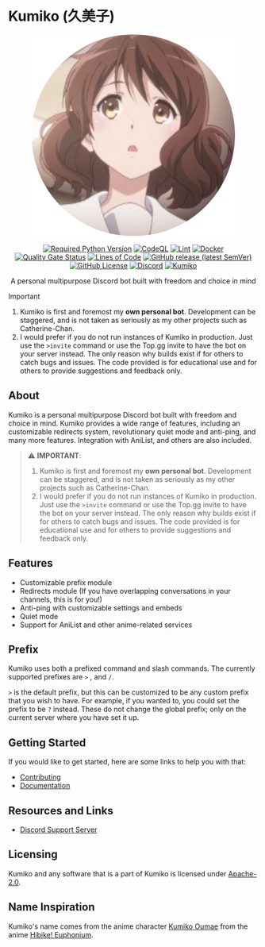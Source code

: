 # Kumiko (久美子)

<div align="center">

![Kumiko](./assets/kumiko-resized-round.svg)

[![Required Python Version](https://img.shields.io/badge/Python-3.10%20|%203.11%20|%203.12%20|%203.13-blue?logo=python&logoColor=white)](https://github.com/No767/Kumiko/blob/main/pyproject.toml) [![CodeQL](https://github.com/No767/Kumiko/actions/workflows/codeql.yml/badge.svg)](https://github.com/No767/Kumiko/actions/workflows/codeql.yml) [![Lint](https://github.com/No767/Kumiko/actions/workflows/lint.yml/badge.svg)](https://github.com/No767/Kumiko/actions/workflows/lint.yml) [![Docker](https://github.com/No767/Kumiko/actions/workflows/docker.yml/badge.svg)](https://github.com/No767/Kumiko/actions/workflows/docker.yml) [![Quality Gate Status](https://sonarcloud.io/api/project_badges/measure?project=No767_Kumiko&metric=alert_status)](https://sonarcloud.io/summary/new_code?id=No767_Kumiko) [![Lines of Code](https://sonarcloud.io/api/project_badges/measure?project=No767_Kumiko&metric=ncloc)](https://sonarcloud.io/summary/new_code?id=No767_Kumiko) [![GitHub release (latest SemVer)](https://img.shields.io/github/v/release/No767/Kumiko?label=Release&logo=github&sort=semver)](https://github.com/No767/Kumiko/releases) [![GitHub License](https://img.shields.io/github/license/No767/Kumiko?label=License&logo=github)](https://github.com/No767/Kumiko/blob/main/LICENSE) [![Discord](https://img.shields.io/discord/1145897416160194590?logo=discord&logoColor=white&label=Discord&color=%235865F2)](https://discord.gg/ns3e74frqn) [![Kumiko](https://img.shields.io/badge/Kumiko-Oumae-white)](https://hibike-euphonium.fandom.com/wiki/Kumiko_Oumae)

A personal multipurpose Discord bot built with freedom and choice in mind

</div>

> [!IMPORTANT]
>
> 1. Kumiko is first and foremost my **own personal bot**. Development can be staggered, and is not taken as seriously as my other projects such as Catherine-Chan.
> 2. I would prefer if you do not run instances of Kumiko in production. Just use the `>invite` command or use the Top.gg invite to have the bot on your server instead. The only reason why builds exist if for others to catch bugs and issues. The code provided is for educational use and for others to provide suggestions and feedback only.

## About

Kumiko is a personal multipurpose Discord bot built with freedom and choice in mind. Kumiko provides a wide range of features, including an customizable redirects system, revolutionary quiet mode and anti-ping, and many more features. Integration with AniList, and others are also included.

> ⚠️ **IMPORTANT**:
>
> 1. Kumiko is first and foremost my **own personal bot**. Development can be staggered, and is not taken as seriously as my other projects such as Catherine-Chan.
> 2. I would prefer if you do not run instances of Kumiko in production. Just use the `>invite` command or use the Top.gg invite to have the bot on your server instead. The only reason why builds exist if for others to catch bugs and issues. The code provided is for educational use and for others to provide suggestions and feedback only.

## Features

- Customizable prefix module
- Redirects module (If you have overlapping conversations in your channels, this is for you!)
- Anti-ping with customizable settings and embeds
- Quiet mode
- Support for AniList and other anime-related services

## Prefix

Kumiko uses both a prefixed command and slash commands. The currently supported prefixes are `>` , and `/`.

`>` is the default prefix, but this can be customized to be any custom prefix that you wish to have. For example, if you wanted to, you could set the prefix to be `?` instead. These do not change the global prefix; only on the current server where you have set it up.

## Getting Started

If you would like to get started, here are some links to help you with that:

- [Contributing](.github/CONTRIBUTING.md)
- [Documentation](https://kumiko.readthedocs.io/en/latest)

## Resources and Links

- [Discord Support Server](https://discord.gg/ns3e74frqn)

## Licensing

Kumiko and any software that is a part of Kumiko is licensed under [Apache-2.0](LICENSE).

## Name Inspiration

Kumiko's name comes from the anime character [Kumiko Oumae](https://hibike-euphonium.fandom.com/wiki/Kumiko_Oumae) from the anime [Hibike! Euphonium](https://anilist.co/anime/20912/Hibike-Euphonium/).
